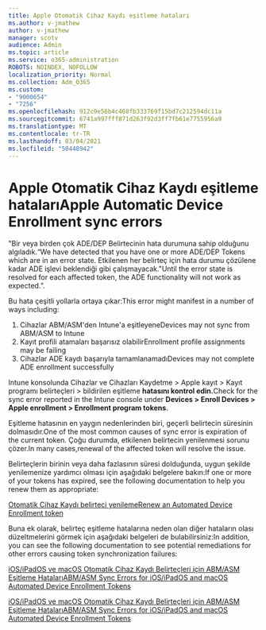 ```yaml
---
title: Apple Otomatik Cihaz Kaydı eşitleme hataları
ms.author: v-jmathew
author: v-jmathew
manager: scotv
audience: Admin
ms.topic: article
ms.service: o365-administration
ROBOTS: NOINDEX, NOFOLLOW
localization_priority: Normal
ms.collection: Adm_O365
ms.custom:
- "9000654"
- "7256"
ms.openlocfilehash: 912c9e56b4c468fb333769f15bd7c212594dc11a
ms.sourcegitcommit: 6741a997fff871d263f92d3ff7fb61e7755956a9
ms.translationtype: MT
ms.contentlocale: tr-TR
ms.lasthandoff: 03/04/2021
ms.locfileid: "50448942"
---
```

# <a name="apple-automatic-device-enrollment-sync-errors"></a><span data-ttu-id="965de-102">Apple Otomatik Cihaz Kaydı eşitleme hataları</span><span class="sxs-lookup"><span data-stu-id="965de-102">Apple Automatic Device Enrollment sync errors</span></span>

<span data-ttu-id="965de-103">"Bir veya birden çok ADE/DEP Belirtecinin hata durumuna sahip olduğunu algıladık.</span><span class="sxs-lookup"><span data-stu-id="965de-103">“We have detected that you have one or more ADE/DEP Tokens which are in an error state.</span></span> <span data-ttu-id="965de-104">Etkilenen her belirteç için hata durumu çözülene kadar ADE işlevi beklendiği gibi çalışmayacak."</span><span class="sxs-lookup"><span data-stu-id="965de-104">Until the error state is resolved for each affected token, the ADE functionality will not work as expected.”.</span></span>

<span data-ttu-id="965de-105">Bu hata çeşitli yollarla ortaya çıkar:</span><span class="sxs-lookup"><span data-stu-id="965de-105">This error might manifest in a number of ways including:</span></span>

1. <span data-ttu-id="965de-106">Cihazlar ABM/ASM'den Intune'a eşitleyene</span><span class="sxs-lookup"><span data-stu-id="965de-106">Devices may not sync from ABM/ASM to Intune</span></span>
2. <span data-ttu-id="965de-107">Kayıt profili atamaları başarısız olabilir</span><span class="sxs-lookup"><span data-stu-id="965de-107">Enrollment profile assignments may be failing</span></span>
3. <span data-ttu-id="965de-108">Cihazlar ADE kaydı başarıyla tamamlanamadı</span><span class="sxs-lookup"><span data-stu-id="965de-108">Devices may not complete ADE enrollment successfully</span></span>

<span data-ttu-id="965de-109">Intune konsolunda Cihazlar ve Cihazları Kaydetme > Apple kayıt > Kayıt programı belirteçleri > bildirilen eşitleme **hatasını kontrol edin.**</span><span class="sxs-lookup"><span data-stu-id="965de-109">Check for the sync error reported in the Intune console under **Devices > Enroll Devices > Apple enrollment > Enrollment program tokens**.</span></span>

<span data-ttu-id="965de-110">Eşitleme hatasının en yaygın nedenlerinden biri, geçerli belirtecin süresinin dolmasıdır.</span><span class="sxs-lookup"><span data-stu-id="965de-110">One of the most common causes of sync error is expiration of the current token.</span></span> <span data-ttu-id="965de-111">Çoğu durumda, etkilenen belirtecin yenilenmesi sorunu çözer.</span><span class="sxs-lookup"><span data-stu-id="965de-111">In many cases,renewal of the affected token will resolve the issue.</span></span>

<span data-ttu-id="965de-112">Belirteçlerin birinin veya daha fazlasının süresi dolduğunda, uygun şekilde yenilemenize yardımcı olması için aşağıdaki belgelere bakın:</span><span class="sxs-lookup"><span data-stu-id="965de-112">If one or more of your tokens has expired,  see the following documentation to help you renew them as appropriate:</span></span>

[<span data-ttu-id="965de-113">Otomatik Cihaz Kaydı belirteci yenileme</span><span class="sxs-lookup"><span data-stu-id="965de-113">Renew an Automated Device Enrollment token</span></span>](https://docs.microsoft.com/mem/intune/enrollment/device-enrollment-program-enroll-ios#renew-an-automated-device-enrollment-token)

<span data-ttu-id="965de-114">Buna ek olarak, belirteç eşitleme hatalarına neden olan diğer hataların olası düzeltmelerini görmek için aşağıdaki belgeleri de bulabilirsiniz:</span><span class="sxs-lookup"><span data-stu-id="965de-114">In addition, you can see the following documentation to see potential remediations for other errors causing token synchronization failures:</span></span>

[<span data-ttu-id="965de-115">iOS/iPadOS ve macOS Otomatik Cihaz Kaydı Belirteçleri için ABM/ASM Eşitleme Hataları</span><span class="sxs-lookup"><span data-stu-id="965de-115">ABM/ASM Sync Errors for iOS/iPadOS and macOS Automated Device Enrollment Tokens</span></span>](https://docs.microsoft.com/mem/intune/enrollment/troubleshoot-ios-enrollment-errors#sync-token-errors-between-intune-and-ade-dep)







[<span data-ttu-id="965de-116">iOS/iPadOS ve macOS Otomatik Cihaz Kaydı Belirteçleri için ABM/ASM Eşitleme Hataları</span><span class="sxs-lookup"><span data-stu-id="965de-116">ABM/ASM Sync Errors for iOS/iPadOS and macOS Automated Device Enrollment Tokens</span></span>](https://docs.microsoft.com/mem/intune/enrollment/troubleshoot-ios-enrollment-errors#resolutions-when-syncing-tokens-between-intune-and-abmasm-for-automated-device-enrollment)

